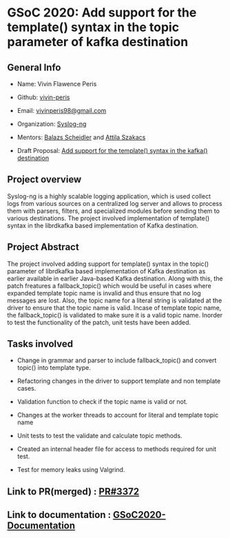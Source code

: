 # GSoC 2020: Add support for the template() syntax in the topic parameter of kafka destination

## General Info


* Name: Vivin Flawence Peris


* Github: [vivin-peris](https://github.com/vivinperis/)


* Email: vivinperis98@gmail.com


* Organization: [Syslog-ng](https://github.com/syslog-ng/syslog-ng)


* Mentors: [Balazs Scheidler](https://github.com/bazsi) and
           [Attila Szakacs](https://github.com/alltilla)


* Draft Proposal: [Add support for the template() syntax in the kafka() destination](https://github.com/syslog-ng/syslog-ng/wiki/GSoC-2020-Proposal-:-Add-support-for-the-template()-syntax-in-the-kafka()-destination-in-C-based-implementation(vivinperis))


## Project overview


Syslog-ng is a highly scalable logging application, which is used collect logs from various sources on a centralized log server and allows to process them with parsers, filters, and specialized modules before sending them to various destinations. 
The project involved implementation of template() syntax in the librdkafka based implementation of Kafka destination.


## Project Abstract

The project involved adding support for template() syntax in the topic() parameter of librdkafka based implementation of Kafka destination as earlier available in earlier Java-based Kafka destination. Along with this, the patch freatures a fallback_topic() which would be useful in cases where expanded template topic name is invalid and thus ensure that no log messages are lost. Also, the topic name for a literal string is validated at the driver to ensure that the topic name is valid. Incase of template topic name, the fallback_topic() is validated to make sure it is a valid topic name. Inorder to test the functionality of the patch, unit tests have been added.


## Tasks involved

* Change in grammar and parser to include fallback_topic() and convert topic() into template type.

* Refactoring changes in the driver to support template and non template cases.

* Validation function to check if the topic name is valid or not.

* Changes at the worker threads to account for literal and template topic name

* Unit tests to test the validate and calculate topic methods.

* Created an internal header file for access to methods required for unit test.

* Test for memory leaks using Valgrind.

## Link to PR(merged) : [PR#3372](https://github.com/syslog-ng/syslog-ng/pull/3372/files)
 
## Link to documentation : [GSoC2020-Documentation](https://docs.google.com/document/d/1U04Xd2DjfWwE25eGErGXVkB5rR-bbBLvdobvXG4KsPQ/edit)
